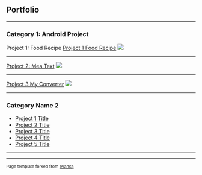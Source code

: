 ## Portfolio

---

### Category 1: Android Project

Project 1: Food Recipe
[Project 1 Food Recipe](/sample_page)
<img src="images/dummy_thumbnail.jpg?raw=true"/>

---
[Project 2: Mea Text](/pdf/sample_presentation.pdf)
<img src="images/dummy_thumbnail.jpg?raw=true"/>

---
[Project 3 My Converter](http://example.com/)
<img src="images/dummy_thumbnail.jpg?raw=true"/>

---

### Category Name 2

- [Project 1 Title](http://example.com/)
- [Project 2 Title](http://example.com/)
- [Project 3 Title](http://example.com/)
- [Project 4 Title](http://example.com/)
- [Project 5 Title](http://example.com/)

---




---
<p style="font-size:11px">Page template forked from <a href="https://github.com/evanca/quick-portfolio">evanca</a></p>
<!-- Remove above link if you don't want to attibute -->
